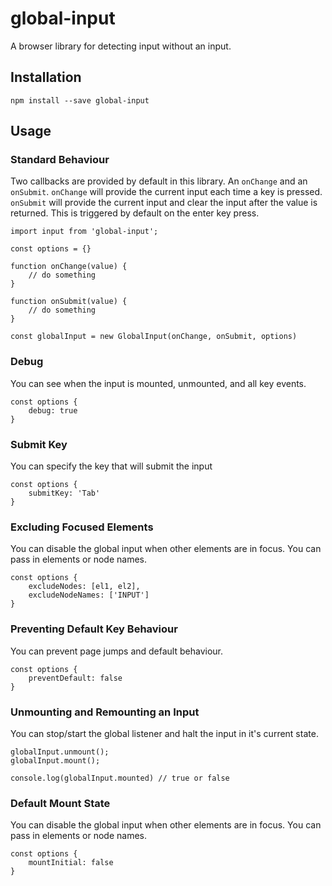 # global-input
A browser library for detecting input without an input.

## Installation
```
npm install --save global-input
```

## Usage
### Standard Behaviour

Two callbacks are provided by default in this library. An `onChange` and an `onSubmit`.
`onChange` will provide the current input each time a key is pressed.
`onSubmit` will provide the current input and clear the input after the value is returned. This is triggered by default on the enter key press.

```
import input from 'global-input';

const options = {}

function onChange(value) {
    // do something
}

function onSubmit(value) {
    // do something
}

const globalInput = new GlobalInput(onChange, onSubmit, options)
```

### Debug
You can see when the input is mounted, unmounted, and all key events.
```
const options {
    debug: true
}
```

### Submit Key
You can specify the key that will submit the input
```
const options {
    submitKey: 'Tab'
}
```

### Excluding Focused Elements
You can disable the global input when other elements are in focus. You can pass in elements or node names.
```
const options {
    excludeNodes: [el1, el2],
    excludeNodeNames: ['INPUT']
}
```

### Preventing Default Key Behaviour
You can prevent page jumps and default behaviour.
```
const options {
    preventDefault: false
}
```

### Unmounting and Remounting an Input

You can stop/start the global listener and halt the input in it's current state.
```
globalInput.unmount();
globalInput.mount();

console.log(globalInput.mounted) // true or false
```

### Default Mount State 
You can disable the global input when other elements are in focus. You can pass in elements or node names.
```
const options {
    mountInitial: false
}
```